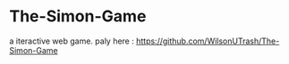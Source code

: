 # The-Simon-Game

a iteractive web game.
paly here : https://github.com/WilsonUTrash/The-Simon-Game
